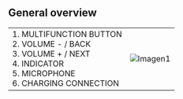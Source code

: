 ## General overview

|  |  | 
|:-------|:-------|
|1. MULTIFUNCTION BUTTON <br> 2.	VOLUME - / BACK <br> 3.	VOLUME + / NEXT <br> 4.	INDICATOR <br> 5. MICROPHONE 	<br> 6.	CHARGING CONNECTION	|![Imagen1](http://static.energysistem.com/images/manuals/42927/5a65d2a530f73.jpg)| 

